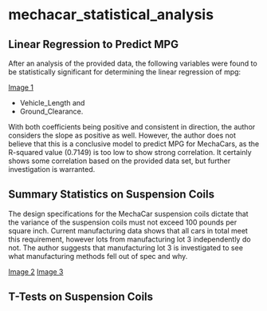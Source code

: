 # mechacar_statistical_analysis

## Linear Regression to Predict MPG

After an analysis of the provided data, the following variables were found to be statistically significant for determining the linear regression of mpg:

[Image 1](Link)

* Vehicle_Length and
* Ground_Clearance.

With both coefficients being positive and consistent in direction, the author considers the slope as positive as well. However, the author does not believe that this is a conclusive model to predict MPG for MechaCars, as the R-squared value (0.7149) is too low to show strong correlation. It certainly shows some correlation based on the provided data set, but further investigation is warranted.

## Summary Statistics on Suspension Coils

The design specifications for the MechaCar suspension coils dictate that the variance of the suspension coils must not exceed 100 pounds per square inch. Current manufacturing data shows that all cars in total meet this requirement, however lots from manufacturing lot 3 independently do not. The author suggests that manufacturing lot 3 is investigated to see what manufacturing methods fell out of spec and why.

[Image 2](Link)
[Image 3](Link)

## T-Tests on Suspension Coils

